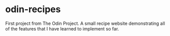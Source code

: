 # odin-recipes
First project from The Odin Project. A small recipe website demonstrating all of the features that I have learned to implement so far.
